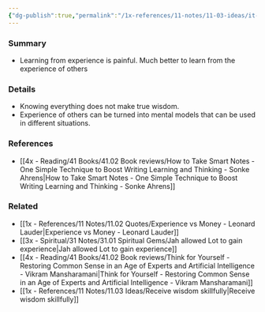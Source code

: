 ```yaml
---
{"dg-publish":true,"permalink":"/1x-references/11-notes/11-03-ideas/it-is-much-better-to-learn-from-the-experience-of-others-than-from-our-own/","title":"It is much better to learn from the experience of others than from our own","created":"2024-02-14T20:18:29.153+03:00","updated":"2024-02-14T20:18:29.153+03:00"}
---
```



### Summary
- Learning from experience is painful. Much better to learn from the experience of others

### Details
- Knowing everything does not make true wisdom.
- Experience of others can be turned into mental models that can be used in different situations.

### References
- [[4x - Reading/41 Books/41.02 Book reviews/How to Take Smart Notes - One Simple Technique to Boost Writing Learning and Thinking - Sonke Ahrens\|How to Take Smart Notes - One Simple Technique to Boost Writing Learning and Thinking - Sonke Ahrens]]

### Related
- [[1x - References/11 Notes/11.02 Quotes/Experience vs Money - Leonard Lauder\|Experience vs Money - Leonard Lauder]]
- [[3x - Spiritual/31 Notes/31.01 Spiritual Gems/Jah allowed Lot to gain experience\|Jah allowed Lot to gain experience]]
- [[4x - Reading/41 Books/41.02 Book reviews/Think for Yourself - Restoring Common Sense in an Age of Experts and Artificial Intelligence - Vikram Mansharamani\|Think for Yourself - Restoring Common Sense in an Age of Experts and Artificial Intelligence - Vikram Mansharamani]]
- [[1x - References/11 Notes/11.03 Ideas/Receive wisdom skillfully\|Receive wisdom skillfully]]
